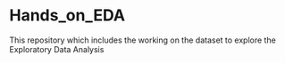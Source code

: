 # Hands_on_EDA
This repository which includes the working on the dataset to explore the Exploratory Data Analysis
